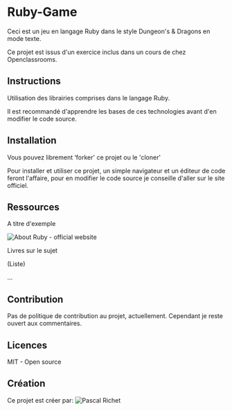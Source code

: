 # Ruby-Game

Ceci est un jeu en langage Ruby dans le style Dungeon's & Dragons en mode texte.

Ce projet est issus d'un exercice inclus dans un cours de chez Openclassrooms.

## Instructions

Utilisation des librairies comprises dans le langage Ruby.

Il est recommandé d'apprendre les bases de ces technologies avant d'en modifier le code source.

## Installation

Vous pouvez librement ‘forker' ce projet ou le 'cloner'

Pour installer et utiliser ce projet, un simple navigateur et un éditeur de code feront l'affaire, pour en modifier le code source je conseille d'aller sur le site officiel.

## Ressources 

A titre d'exemple

![About Ruby - official website](https://www.ruby-lang.org/fr/documentation/)

Livres sur le sujet

(Liste)

...

## Contribution

Pas de politique de contribution au projet, actuellement.
Cependant je reste ouvert aux commentaires.

## Licences

MIT - Open source

## Création

Ce projet est créer par: ![Pascal Richet](https://github.com/PascalR2014)
